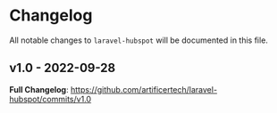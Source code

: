 # Changelog

All notable changes to `laravel-hubspot` will be documented in this file.

## v1.0 - 2022-09-28

**Full Changelog**: https://github.com/artificertech/laravel-hubspot/commits/v1.0
